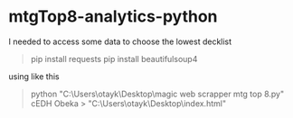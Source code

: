 # mtgTop8-analytics-python
I needed to access some data to choose the lowest decklist

> pip install requests
> pip install beautifulsoup4

using like this 
> python "C:\Users\otayk\Desktop\magic web scrapper mtg top 8.py" cEDH Obeka > "C:\Users\otayk\Desktop\index.html"          
